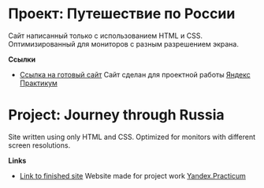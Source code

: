 # Проект: Путешествие по России
Сайт написанный только с использованием HTML и CSS. Оптимизированный для мониторов с разным разрешением экрана.

**Ссылки**

* [Ссылка на готовый сайт](https://valvdov.github.io/russian-travel/)
Сайт сделан для проектной работы [Яндекс Практикум](https://practicum.yandex.ru/)

# Project: Journey through Russia
Site written using only HTML and CSS. Optimized for monitors with different screen resolutions.

**Links**

* [Link to finished site](https://valvdov.github.io/russian-travel/)
Website made for project work [Yandex.Practicum](https://practicum.yandex.ru/)
